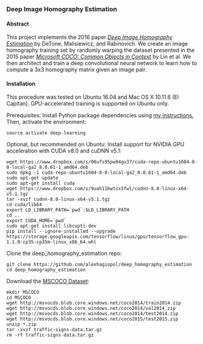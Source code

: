 ### Deep Image Homography Estimation

#### Abstract

This project implements the 2016 paper [_Deep Image Homography Estimation_](https://arxiv.org/pdf/1606.03798.pdf) by DeTone, Malisiewicz, and Rabinovich. 
We create an image homography training set by randomly warping the dataset presented in the 2015 paper [_Microsoft COCO: Common Objects in Context_](https://arxiv.org/pdf/1405.0312.pdf) 
by Lin et al. We then architect and train a deep convolutional neural network to learn how to compute a 3x3 homography matrix given an image pair. 

#### Installation
This procedure was tested on Ubuntu 16.04 and Mac OS X 10.11.6 (El Capitan). GPU-accelerated training is supported on Ubuntu only.

Prerequisites: Install Python package dependencies using [my instructions.](https://github.com/alexhagiopol/deep_learning_packages) Then, activate the environment:

    source activate deep-learning

Optional, but recommended on Ubuntu: Install support for NVIDIA GPU acceleration with CUDA v8.0 and cuDNN v5.1:

    wget https://www.dropbox.com/s/08ufs95pw94gu37/cuda-repo-ubuntu1604-8-0-local-ga2_8.0.61-1_amd64.deb
    sudo dpkg -i cuda-repo-ubuntu1604-8-0-local-ga2_8.0.61-1_amd64.deb
    sudo apt-get update
    sudo apt-get install cuda
    wget https://www.dropbox.com/s/9uah11bwtsx5fwl/cudnn-8.0-linux-x64-v5.1.tgz
    tar -xvzf cudnn-8.0-linux-x64-v5.1.tgz
    cd cuda/lib64
    export LD_LIBRARY_PATH=`pwd`:$LD_LIBRARY_PATH
    cd ..
    export CUDA_HOME=`pwd`
    sudo apt-get install libcupti-dev
    pip install --ignore-installed --upgrade https://storage.googleapis.com/tensorflow/linux/gpu/tensorflow_gpu-1.1.0-cp35-cp35m-linux_x86_64.whl

Clone the deep_homography_estimation repo:

    git clone https://github.com/alexhagiopol/deep_homography_estimation
    cd deep_homography_estimation

Download the [MSCOCO Dataset](http://mscoco.org/):
    
    mkdir MSCOCO
    cd MSCOCO    
    wget http://msvocds.blob.core.windows.net/coco2014/train2014.zip
    wget http://msvocds.blob.core.windows.net/coco2014/val2014.zip
    wget http://msvocds.blob.core.windows.net/coco2014/test2014.zip
    wget http://msvocds.blob.core.windows.net/coco2015/test2015.zip
    unzip *.zip
    tar -xvzf traffic-signs-data.tar.gz
    rm -rf traffic-signs-data.tar.gz
